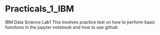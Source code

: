 # Practicals_1_IBM
IBM Data Science Lab1
This involves practice test on how to perform basic functions in the jupyter notebook and how to use github
